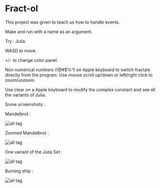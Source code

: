 # Fract-ol


This project was given to teach us how to handle events.

Make and run with a name as an argument.

Try : Julia.

WASD to move.

+/- to change color panel.

Non numerical numbers (!@#$%^) on Apple keyboard to switch fractals directly from the program.
Use mouse scroll up/down or left/right click to zoom/unzoom.

Use clear on a Apple keyboard to modify the complex constant and see all the variants of Julia.

Some screenshots : 

Mandelbrot :

![all tag](https://user-images.githubusercontent.com/27274027/40000283-b4c491f0-578b-11e8-85ae-1cb16e3d42e4.png)

Zoomed Mandelbrot : 

![all tag](https://user-images.githubusercontent.com/27274027/40000282-b4aff77c-578b-11e8-9ab0-b4eb35b54026.png)

One variant of the Julia Set : 

![all tag](https://user-images.githubusercontent.com/27274027/40000286-b55e2fea-578b-11e8-9cce-d72f23bcc6eb.png)

Burning ship : 

![all tag](https://user-images.githubusercontent.com/27274027/40000281-b49b1f96-578b-11e8-814d-19ef4bab99d8.png)
